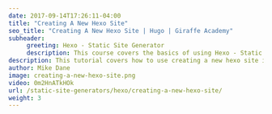 ```yaml
---
date: 2017-09-14T17:26:11-04:00
title: "Creating A New Hexo Site"
seo_title: "Creating A New Hexo Site | Hugo | Giraffe Academy"
subheader:
     greeting: Hexo - Static Site Generator
     description: This course covers the basics of using Hexo - Static Site Generator. Work your way through the articles and we'll teach you everything you need to know to create a professional and scalable website or blog!
description: This tutorial covers how to use creating a new hexo site in Hexo -  Static Site Generator.
author: Mike Dane
image: creating-a-new-hexo-site.png
video: 0m2HnATkHOk
url: /static-site-generators/hexo/creating-a-new-hexo-site/
weight: 3
---
```

